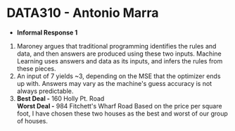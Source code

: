 # DATA310 - Antonio Marra

 * **Informal Response 1**
  1. Maroney argues that traditional programming identifies the rules and data,
    and then answers are produced using these two inputs. Machine Learning
    uses answers and data as its inputs, and infers the rules from these
    pieces.
  2. An input of 7 yields ~3, depending on the MSE that the optimizer ends
     up with. Answers may vary as the machine's guess accuracy is not always
     predictable.
  3. **Best Deal -** 160 Holly Pt. Road  
     **Worst Deal -** 984 Fitchett's Wharf Road
     Based on the price per square foot, I have chosen these two houses as the 
     best and worst of our group of houses.
